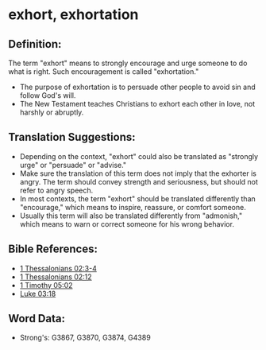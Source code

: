 # exhort, exhortation #

## Definition: ##

The term "exhort" means to strongly encourage and urge someone to do what is right. Such encouragement is called "exhortation."

* The purpose of exhortation is to persuade other people to avoid sin and follow God's will.
* The New Testament teaches Christians to exhort each other in love, not harshly or abruptly.

## Translation Suggestions: ##

* Depending on the context, "exhort" could also be translated as "strongly urge" or "persuade" or "advise."
* Make sure the translation of this term does not imply that the exhorter is angry. The term should convey strength and seriousness, but should not refer to angry speech.
* In most contexts, the term "exhort" should be translated differently than "encourage," which means to inspire, reassure, or comfort someone.
* Usually this term will also be translated differently from "admonish," which means to warn or correct someone for his wrong behavior.

## Bible References: ##

* [1 Thessalonians 02:3-4](rc://en/tn/help/1th/02/03)
* [1 Thessalonians 02:12](rc://en/tn/help/1th/02/12)
* [1 Timothy 05:02](rc://en/tn/help/1ti/05/02)
* [Luke 03:18](rc://en/tn/help/luk/03/18)

## Word Data: ##

* Strong's: G3867, G3870, G3874, G4389

